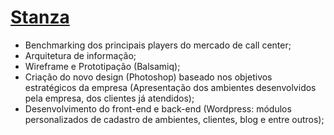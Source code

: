 [Stanza](http://www.stanzamoveis.com.br/)
===============

* Benchmarking dos principais players do mercado de call center;
* Arquitetura de informação;
* Wireframe e Prototipação (Balsamiq);
* Criação do novo design (Photoshop) baseado nos objetivos estratégicos da empresa (Apresentação dos ambientes desenvolvidos pela empresa, dos clientes já atendidos);
* Desenvolvimento do front-end e back-end (Wordpress: módulos personalizados de cadastro de ambientes, clientes, blog e entre outros);
